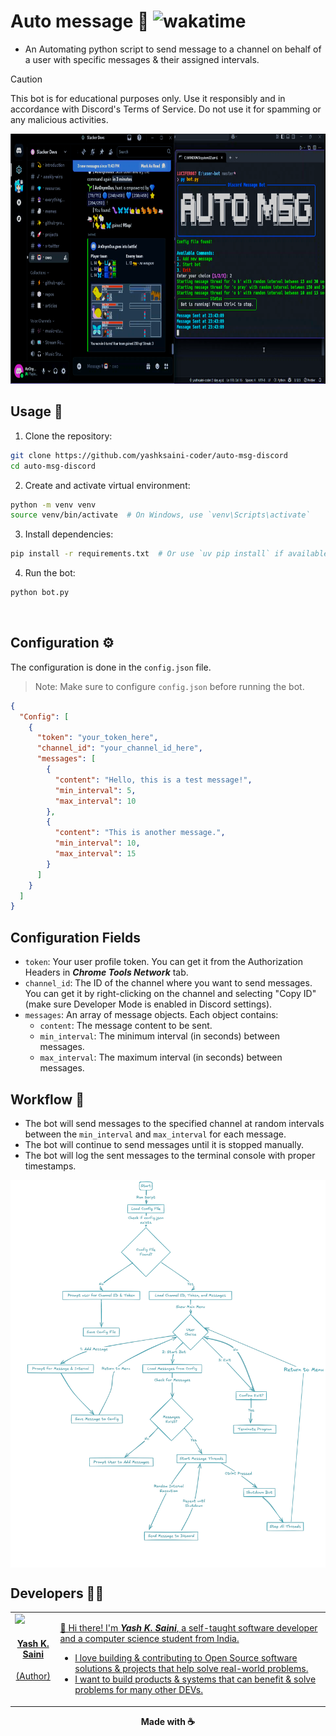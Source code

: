 # Auto message 🤖 <img src="https://wakatime.com/badge/user/9a827e04-5df8-4525-ace8-e88326bbf87a/project/9b7039ba-c96f-4985-b9ec-b8485c635791.svg" alt="wakatime">

- An Automating python script to send message to a channel on behalf of a user with specific messages & their assigned intervals.

> [!CAUTION] 
> This bot is for educational purposes only. Use it responsibly and in accordance with Discord's Terms of Service.
> Do not use it for spamming or any malicious activities.

<a href="https://www.youtube.com/watch?v=e_oeqp96lRc" target="_blank">
  <div align="center">
    <img src="./public/demo.png" height=400px width=650px alt="Auto Message Discord Bot" />
  </div>
</a>


## Usage 🚀

1. Clone the repository:

```bash
git clone https://github.com/yashksaini-coder/auto-msg-discord
cd auto-msg-discord
```

2. Create and activate virtual environment:

```bash
python -m venv venv
source venv/bin/activate  # On Windows, use `venv\Scripts\activate`
```

3. Install dependencies:

```bash
pip install -r requirements.txt  # Or use `uv pip install` if available
```

4. Run the bot:

```bash
python bot.py
```

<br>

## Configuration ⚙️

The configuration is done in the `config.json` file.

> Note: Make sure to configure `config.json` before running the bot.

```json
{
  "Config": [
    {
      "token": "your_token_here",
      "channel_id": "your_channel_id_here",
      "messages": [
        {
          "content": "Hello, this is a test message!",
          "min_interval": 5,
          "max_interval": 10
        },
        {
          "content": "This is another message.",
          "min_interval": 10,
          "max_interval": 15
        }
      ]
    }
  ]
}
```
## Configuration Fields
- `token`: Your user profile token. You can get it from the Authorization Headers in **_Chrome Tools Network_** tab.
- `channel_id`: The ID of the channel where you want to send messages. You can get it by right-clicking on the channel and selecting "Copy ID" (make sure Developer Mode is enabled in Discord settings).   
- `messages`: An array of message objects. Each object contains:
  - `content`: The message content to be sent.
  - `min_interval`: The minimum interval (in seconds) between messages.
  - `max_interval`: The maximum interval (in seconds) between messages.

## Workflow 🔄

- The bot will send messages to the specified channel at random intervals between the `min_interval` and `max_interval` for each message.
- The bot will continue to send messages until it is stopped manually.
- The bot will log the sent messages to the terminal console with proper timestamps.

<img align="center" src="./public/workflow.png">

## Developers 👨‍💻

<a href="https://github.com/yashksaini-coder">
    <table>
        <tbody>
            <tr>
                <td align="left" valign="top" width="14.28%">
                    <img src="https://github.com/yashksaini-coder.png?s=60" width="130px;"/>
                    <br/>
                    <h4 align="center">
                        <b>Yash K. Saini</b>
                    </h4>
                    <div align="center">
                        <p>(Author)</p>
                    </div>
                </td>
                <td align="left" valign="top" width="85%">
                    <p>
                        👋 Hi there! I'm <u><em><strong>Yash K. Saini</strong></em></u>, a self-taught software developer and a computer science student from India.
                    </p>
                    <ul>
                     <li>
                        I love building & contributing to Open Source software solutions & projects that help solve real-world problems.
                    </li>
                    <li>
                        I want to build products & systems that can benefit & solve problems for many other DEVs.
                    </li>
                </td>
            </tr>
        </tbody>
    </table>
</a>

<div align="center">
    <p>
        <strong>Made with ☕</strong>
    </p>
</div>
